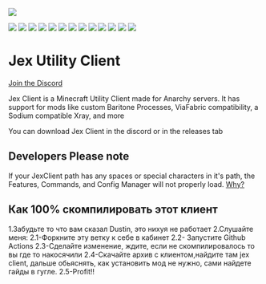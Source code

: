![](https://img.shields.io/badge/Based-Very-9080c2)

![](https://forthebadge.com/images/badges/built-by-codebabes.svg)
![](https://forthebadge.com/images/badges/0-percent-optimized.svg)
![](https://forthebadge.com/images/badges/as-seen-on-tv.svg)
![](https://forthebadge.com/images/badges/built-by-crips.svg)
![](https://forthebadge.com/images/badges/contains-technical-debt.svg)
![](https://forthebadge.com/images/badges/designed-in-ms-paint.svg)
![](https://forthebadge.com/images/badges/works-on-my-machine.svg)
![](https://forthebadge.com/images/badges/60-percent-of-the-time-works-every-time.svg)
![](https://forthebadge.com/images/badges/mom-made-pizza-rolls.svg)
![](https://forthebadge.com/images/badges/not-a-bug-a-feature.svg)
![](https://forthebadge.com/images/badges/reading-6th-grade-level.svg)
![](https://forthebadge.com/images/badges/kinda-sfw.svg)
![](https://forthebadge.com/images/badges/built-by-neckbeards.svg)
# Jex Utility Client
[Join the Discord](https://discord.gg/BUcUGu6gfA)

Jex Client is a Minecraft Utility Client made for Anarchy servers. It has support for mods like custom Baritone Processes, ViaFabric compatibility, a Sodium compatible Xray, and more

You can download Jex Client in the discord or in the releases tab

## Developers Please note
If your JexClient path has any spaces or special characters in it's path, the Features, Commands, and Config Manager will not properly load. [Why?](https://github.com/google/guava/issues/2152)
## Как 100% скомпилировать этот клиент
1.Забудьте то что вам сказал Dustin, это нихуя не работает
2.Слушайте меня:
2.1-Форкните эту ветку к себе в кабинет
2.2- Запустите Github Actions
2.3-Сделайте изменение, ждите, если не скомпилировалось то вы где то накосячили
2.4-Скачайте архив с клиентом,найдите там jex client, дальше обьяснять, как установить мод не нужно, сами найдете гайды в гугле.
2.5-Profit!!
